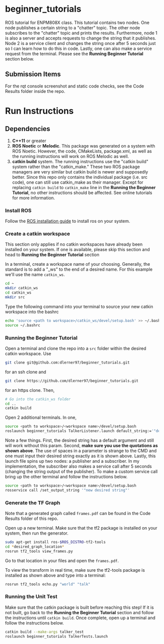 # beginner_tutorials
ROS tutorial for ENPM808X class. This tutorial contains two nodes. One node publishes a certain string to a "chatter" topic. The other node subscribes to the "chatter" topic and prints the results. Furthermore, node 1 is also a server and accepts requests to change the string that it publishes. Node 2 is a service client and changes the string once after 5 seconds just so I can learn how to do this in code. Lastly, one can also make a service request from the terminal. Please see the **Running Beginner Tutorial** section below. 

## Submission Items
For the rqt console screenshot and static code checks, see the Code Results folder inside the repo.

# Run Instructions

## Dependencies
1. **C++11** or greater
2. **ROS Noetic** or **Melodic**. This package was generated on a system with ROS Noetic. However, the code, CMakeLists, package.xml, as well as the running instructions will work on ROS Melodic as well.
3. **catkin build** system. The running instructions use the "catkin build" system rather than the "catkin_make." These two ROS package managers are very similar but catkin build is newer and supposedly better. Since this repo only contains the individual package (i.e. src code), one can still use catkin_make as their manager. Except for replacing `catkin build` to `catkin_make` line in the **Running the Beginner Tutorial**, no other instructions should be affected. See online tutorials for more information.

### Install ROS

Follow the [ROS installation guide](http://wiki.ros.org/ROS/Installation) to install ros on your system.

### Create a catkin workspace

This section only applies if no catkin workspaces have already been installed on your system. If one is available, please skip this section and head to **Running the Beginner Tutorial** section

In a terminal, create a workspace name of your choosing. Generally, the standard is to add a "_ws" to the end of a desired name. For this example we'll use the name `catkin_ws`.

```bash
cd ~
mkdir catkin_ws
cd catkin_ws
mkdir src
```

Type the following command into your terminal to source your new catkin workspace into the bashrc

```bash
echo 'source <path to workspace>/catkin_ws/devel/setup.bash' >> ~/.bashrc
source ~/.bashrc
```

### Running the Beginner Tutorial

Open a terminal and clone the repo into a `src` folder within the desired catkin workspace. Use
```bash
git clone git@github.com:dlerner97/beginner_tutorials.git
```
for an ssh clone and 
```bash
git clone https://github.com/dlerner97/beginner_tutorials.git
```
for an https clone. Then,
```bash
# Go into the catkin_ws folder
cd ..
catkin build
```

Open 2 additional terminals. In one,
```bash
source <path to workspace>/<workspace name>/devel/setup.bash
roslaunch beginner_tutorials TalkerListener.launch default_string:='"desired string"'
```

Note a few things. First, the desired string has a default argument and still will work without this param. Second, **make sure you use the quotations as shown above**. The use of spaces in a parameter is strange to the CMD and one must input their desired string exactly as it is shown above. Lastly, this launch file spins up two nodes: a publisher and a subscriber. In my implementation, the subscriber also makes a service call after 5 seconds (changing the string output of the publisher). To make a custom service call bring up the other terminal and follow the instructions below.

```bash
source <path to workspace>/<workspace name>/devel/setup.bash
rosservice call /set_output_string '"new desired string"'
```

### Generate the TF Graph
Note that a generated graph called `frames.pdf` can be found in the Code Results folder of this repo.

Open up a new terminal. Make sure that the tf2 package is installed on your system, then run the generator.

```bash
sudo apt-get install ros-$ROS_DISTRO-tf2-tools
cd *desired_graph_location*
rosrun tf2_tools view_frames.py
```

Go to that location in your files and open the `frames.pdf`. 

To view the transform in real time, make sure the tf2-tools package is installed as shown above and type into a terminal:

```bash
rosrun tf2_tools echo.py "world" "talk"
```

### Running the Unit Test
Make sure that the catkin package is built before reaching this step! If it is not built, go back to the **Running the Beginner Tutorial** section and follow the instructions until `catkin build`. Once complete, open up a terminal and follow the instructions below.

```bash
catkin build --make-args talker_test
roslaunch beginner_tutorials TalkerTests.launch
```